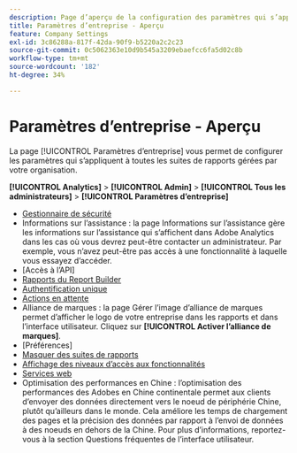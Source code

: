 ```yaml
---
description: Page d’aperçu de la configuration des paramètres qui s’appliquent à toutes les suites de rapports gérées par votre entreprise.
title: Paramètres d’entreprise - Aperçu
feature: Company Settings
exl-id: 3c86288a-817f-42da-90f9-b5220a2c2c23
source-git-commit: 0c5062363e10d9b545a3209ebaefcc6fa5d02c8b
workflow-type: tm+mt
source-wordcount: '182'
ht-degree: 34%

---
```


# Paramètres d’entreprise - Aperçu

La page [!UICONTROL Paramètres d’entreprise] vous permet de configurer les paramètres qui s’appliquent à toutes les suites de rapports gérées par votre organisation.

**[!UICONTROL Analytics]** > **[!UICONTROL Admin]** > **[!UICONTROL Tous les administrateurs]** > **[!UICONTROL Paramètres d’entreprise]**

+ [Gestionnaire de sécurité](security-manager.md)
+ Informations sur l’assistance : la page Informations sur l’assistance gère les informations sur l’assistance qui s’affichent dans Adobe Analytics dans les cas où vous devrez peut-être contacter un administrateur. Par exemple, vous n’avez peut-être pas accès à une fonctionnalité à laquelle vous essayez d’accéder.
+ [Accès à l’API]
+ [Rapports du Report Builder](report-builder-reports-admin.md)
+ [Authentification unique](single-signon-admin.md)
+ [Actions en attente](pending-actions-admin.md)
+ Alliance de marques : la page Gérer l’image d’alliance de marques permet d’afficher le logo de votre entreprise dans les rapports et dans l’interface utilisateur. Cliquez sur **[!UICONTROL Activer l’alliance de marques]**.
+ [Préférences]
+ [Masquer des suites de rapports](c-hide-report-suites.md)
+ [Affichage des niveaux d’accès aux fonctionnalités](feature-access-levels.md)
+ [Services web](web-services-admin.md)
+ Optimisation des performances en Chine : l’optimisation des performances des Adobes en Chine continentale permet aux clients d’envoyer des données directement vers le noeud de périphérie Chine, plutôt qu’ailleurs dans le monde. Cela améliore les temps de chargement des pages et la précision des données par rapport à l’envoi de données à des noeuds en dehors de la Chine. Pour plus d’informations, reportez-vous à la section Questions fréquentes de l’interface utilisateur.